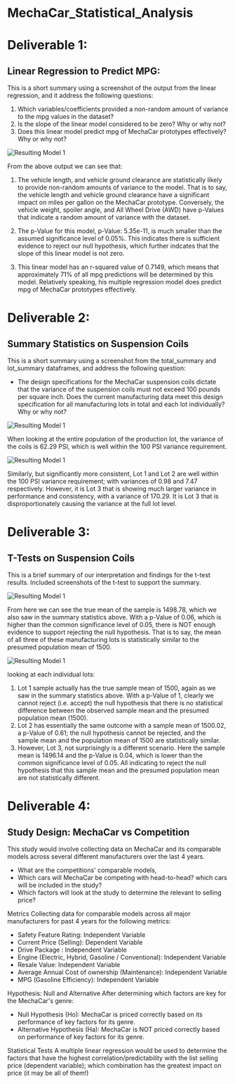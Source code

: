 # MechaCar_Statistical_Analysis
# Deliverable 1:
## Linear Regression to Predict MPG:
This is a short summary using a screenshot of the output from the linear regression, and it address the following questions:

1. Which variables/coefficients provided a non-random amount of variance to the mpg values in the dataset?
2. Is the slope of the linear model considered to be zero? Why or why not?
3. Does this linear model predict mpg of MechaCar prototypes effectively? Why or why not?

![Resulting Model 1](https://user-images.githubusercontent.com/80492376/124935866-0b440500-dfd4-11eb-9577-3fbb90760f17.png)

From the above output we can see that:

1. The vehicle length, and vehicle ground clearance are statistically likely to provide non-random amounts of variance to the model. That is to say, the vehicle length and vehicle ground clearance have a significant impact on miles per gallon on the MechaCar prototype. Conversely, the vehicle weight, spoiler angle, and All Wheel Drive (AWD) have p-Values that indicate a random amount of variance with the dataset.

2. The p-Value for this model, p-Value: 5.35e-11, is much smaller than the assumed significance level of 0.05%. This indicates there is sufficient evidence to reject our null hypothesis, which further indcates that the slope of this linear model is not zero.

3. This linear model has an r-squared value of 0.7149, which means that approximately 71% of all mpg predictions will be determined by this model. Relatively speaking, his multiple regression model does predict mpg of MechaCar prototypes effectively.

# Deliverable 2:
## Summary Statistics on Suspension Coils
This is a short summary using a screenshot from the total_summary and lot_summary dataframes, and address the following question:
* The design specifications for the MechaCar suspension coils dictate that the variance of the suspension coils must not exceed 100 pounds per square inch. Does the current manufacturing data meet this design specification for all manufacturing lots in total and each lot individually? Why or why not?

![Resulting Model 1](https://user-images.githubusercontent.com/80492376/124939771-675c5880-dfd7-11eb-98ad-a07d7b77057a.png)

When looking at the entire population of the production lot, the variance of the coils is 62.29 PSI, which is well within the 100 PSI variance requirement.

![Resulting Model 1](https://user-images.githubusercontent.com/80492376/124940005-983c8d80-dfd7-11eb-9391-c82625f5a7b9.png)

Similarly, but significantly more consistent, Lot 1 and Lot 2 are well within the 100 PSI variance requirement; with variances of 0.98 and 7.47 respectively. However, it is Lot 3 that is showing much larger variance in performance and consistency, with a variance of 170.29. It is Lot 3 that is disproportionately causing the variance at the full lot level.

# Deliverable 3:
## T-Tests on Suspension Coils

This is a brief summary of our interpretation and findings for the t-test results. Included screenshots of the t-test to support the summary.

![Resulting Model 1](https://user-images.githubusercontent.com/80492376/124943415-77296c00-dfda-11eb-8dd2-b55e1e2650d3.png)

From here we can see the true mean of the sample is 1498.78, which we also saw in the summary statistics above. With a p-Value of 0.06, which is higher than the common significance level of 0.05, there is NOT enough evidence to support rejecting the null hypothesis. That is to say, the mean of all three of these manufacturing lots is statistically similar to the presumed population mean of 1500.


![Resulting Model 1](https://user-images.githubusercontent.com/80492376/124943150-42b5b000-dfda-11eb-8034-a2275f15ea7d.png)

looking at each individual lots:

1. Lot 1 sample actually has the true sample mean of 1500, again as we saw in the summary statistics above. With a p-Value of 1, clearly we cannot reject (i.e. accept) the null hypothesis that there is no statistical difference between the observed sample mean and the presumed population mean (1500).
2. Lot 2 has essentially the same outcome with a sample mean of 1500.02, a p-Value of 0.61; the null hypothesis cannot be rejected, and the sample mean and the population mean of 1500 are statistically similar.
3. However, Lot 3, not surprisingly is a different scenario. Here the sample mean is 1496.14 and the p-Value is 0.04, which is lower than the common significance level of 0.05. All indicating to reject the null hypothesis that this sample mean and the presumed population mean are not statistically different.

# Deliverable 4:
## Study Design: MechaCar vs Competition

This study would involve collecting data on MechaCar and its comparable models across several different manufacturers over the last 4 years.

* What are the competitions' comparable models,
* Which cars will MechaCar be competing with head-to-head? which cars will be included in the study?
* Which factors will look at the study to determine the relevant to selling price?

Metrics
Collecting data for comparable models across all major manufacturers for past 4 years for the following metrics:

* Safety Feature Rating: Independent Variable
* Current Price (Selling): Dependent Variable
* Drive Package : Independent Variable
* Engine (Electric, Hybrid, Gasoline / Conventional): Independent Variable
* Resale Value: Independent Variable
* Average Annual Cost of ownership (Maintenance): Independent Variable
* MPG (Gasoline Efficiency): Independent Variable

Hypothesis: Null and Alternative
After determining which factors are key for the MechaCar's genre:

* Null Hypothesis (Ho): MechaCar is priced correctly based on its performance of key factors for its genre.
* Alternative Hypothesis (Ha): MechaCar is NOT priced correctly based on performance of key factors for its genre.

Statistical Tests
A multiple linear regression would be used to determine the factors that have the highest correlation/predictability with the list selling price (dependent variable); which combination has the greatest impact on price (it may be all of them!)

